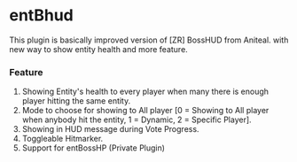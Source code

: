 # entBhud
This plugin is basically improved version of [ZR] BossHUD from Aniteal. with new way to show entity health and more feature.

### Feature
1. Showing Entity's health to every player when many there is enough player hitting the same entity.
2. Mode to choose for showing to All player [0 = Showing to All player when anybody hit the entity, 1 = Dynamic, 2 = Specific Player].
3. Showing in HUD message during Vote Progress.  
4. Toggleable Hitmarker.
5. Support for entBossHP (Private Plugin)
